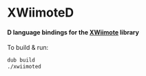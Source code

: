 # XWiimoteD
#### D language bindings for the [XWiimote](https://github.com/dvdhrm/xwiimote) library

To build & run:
```bash
dub build
./xwiimoted
```
